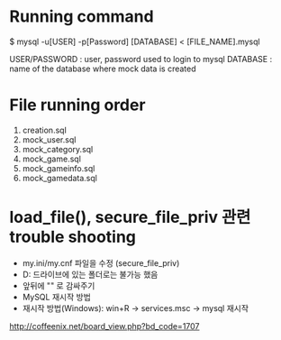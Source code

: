 # Running command
$ mysql -u[USER] -p[Password] [DATABASE] < [FILE\_NAME].mysql

USER/PASSWORD : user, password used to login to mysql
DATABASE      : name of the database where mock data is created

# File running order
1. creation.sql
2. mock\_user.sql
3. mock\_category.sql
4. mock\_game.sql
5. mock\_gameinfo.sql
6. mock\_gamedata.sql

# load_file(), secure_file_priv 관련 trouble shooting
 * my.ini/my.cnf 파일을 수정 (secure_file_priv)
 * D: 드라이브에 있는 폴더로는 불가능 했음
 * 앞뒤에 "" 로 감싸주기
 * MySQL 재시작 방법
  * 재시작 방법(Windows): win+R -> services.msc -> mysql 재시작

http://coffeenix.net/board_view.php?bd_code=1707
